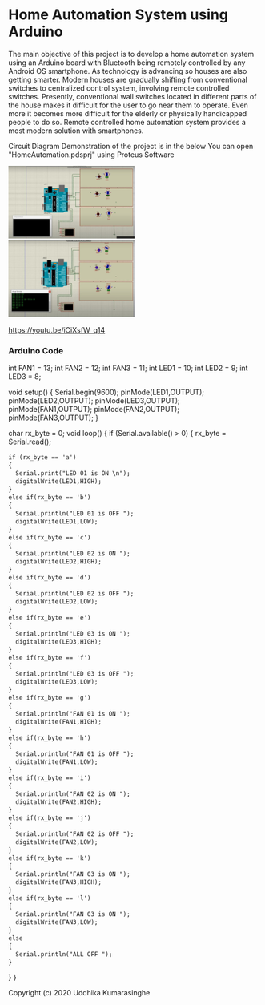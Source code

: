# Home Automation System using Arduino

The main objective of this project is to develop a home automation system using an Arduino board with Bluetooth being remotely controlled by any Android OS smartphone. As technology is advancing so houses are also getting smarter. Modern houses are gradually shifting from conventional switches to centralized control system, involving remote controlled switches. Presently, conventional wall switches located in different parts of the house makes it difficult for the user to go near them to operate. Even more it becomes more difficult for the elderly or physically handicapped people to do so. Remote controlled home automation system provides a most modern solution with smartphones.

Circuit Diagram Demonstration of the project is in the below
You can open "HomeAutomation.pdsprj" using Proteus Software

<img src="https://github.com/uddhikaku/HomeAutomationSystem/blob/main/Circuit%20Diagram.jpg?raw=true" width="50%" />
<img src="https://github.com/uddhikaku/HomeAutomationSystem/blob/main/Circuit%20Diagram%202%20.jpg?raw=true" width="50%" />

https://youtu.be/iCiXsfW_q14
<a href = "[https://www.youtube.com/watch?v=1ieyT6df8ec](https://youtu.be/iCiXsfW_q14)" ></a>


### Arduino Code 

int FAN1 = 13;
int FAN2 = 12;
int FAN3 = 11;
int LED1 = 10;
int LED2 = 9;
int LED3 = 8;

void setup() 
{
  Serial.begin(9600);
  pinMode(LED1,OUTPUT);
  pinMode(LED2,OUTPUT);
  pinMode(LED3,OUTPUT);
  pinMode(FAN1,OUTPUT);
  pinMode(FAN2,OUTPUT);
  pinMode(FAN3,OUTPUT);
}

char rx_byte = 0;
void loop() 
{
  if (Serial.available() > 0)
  {
    rx_byte = Serial.read();
    
    if (rx_byte == 'a') 
    {
      Serial.print("LED 01 is ON \n");
      digitalWrite(LED1,HIGH);
    }
    else if(rx_byte == 'b')
    {
      Serial.println("LED 01 is OFF ");
      digitalWrite(LED1,LOW);
    }
    else if(rx_byte == 'c')
    {
      Serial.println("LED 02 is ON ");
      digitalWrite(LED2,HIGH);
    }
    else if(rx_byte == 'd')
    {
      Serial.println("LED 02 is OFF ");
      digitalWrite(LED2,LOW);
    }
    else if(rx_byte == 'e')
    {
      Serial.println("LED 03 is ON ");
      digitalWrite(LED3,HIGH);
    }
    else if(rx_byte == 'f')
    {
      Serial.println("LED 03 is OFF ");
      digitalWrite(LED3,LOW);
    }
    else if(rx_byte == 'g')
    {
      Serial.println("FAN 01 is ON ");
      digitalWrite(FAN1,HIGH);
    }
    else if(rx_byte == 'h')
    {
      Serial.println("FAN 01 is OFF ");
      digitalWrite(FAN1,LOW);
    }
    else if(rx_byte == 'i')
    {
      Serial.println("FAN 02 is ON ");
      digitalWrite(FAN2,HIGH);
    }
    else if(rx_byte == 'j')
    {
      Serial.println("FAN 02 is OFF ");
      digitalWrite(FAN2,LOW);
    }
    else if(rx_byte == 'k')
    {
      Serial.println("FAN 03 is ON ");
      digitalWrite(FAN3,HIGH);
    }
    else if(rx_byte == 'l')
    {
      Serial.println("FAN 03 is ON ");
      digitalWrite(FAN3,LOW);
    }
    else
    {
      Serial.println("ALL OFF ");
    }
  }
}




Copyright (c) 2020 Uddhika Kumarasinghe
